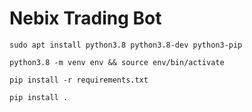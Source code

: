 # Nebix Trading Bot


```sudo apt install python3.8 python3.8-dev python3-pip```

```python3.8 -m venv env && source env/bin/activate```

```pip install -r requirements.txt```

```pip install .```
